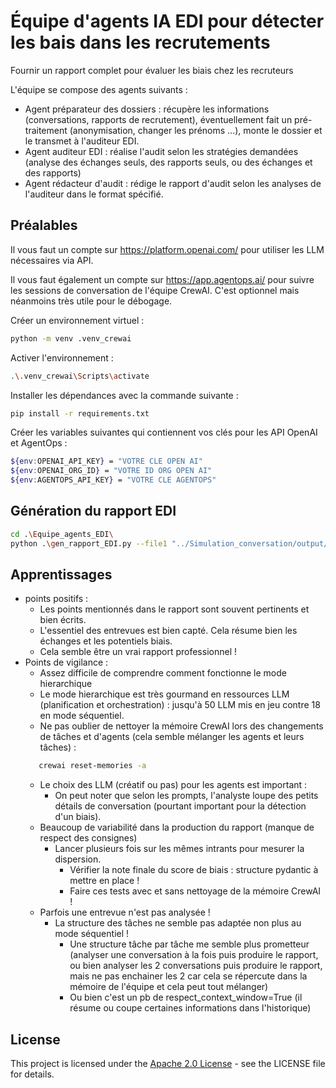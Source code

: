 # Équipe d'agents IA EDI pour détecter les bais dans les recrutements
Fournir un rapport complet pour évaluer les biais chez les recruteurs

L'équipe se compose des agents suivants :

- Agent préparateur des dossiers : récupère les informations (conversations, rapports de recrutement), 
éventuellement fait un pré-traitement (anonymisation, changer les prénoms ...), monte le dossier et le transmet à l'auditeur EDI.  
- Agent auditeur EDI : réalise l'audit selon les stratégies demandées (analyse des échanges seuls, des rapports seuls, ou des échanges et des rapports)
- Agent rédacteur d'audit : rédige le rapport d'audit selon les analyses de l'auditeur dans le format spécifié. 

## Préalables
Il vous faut un compte sur https://platform.openai.com/ pour utiliser les LLM nécessaires via API.

Il vous faut également un compte sur https://app.agentops.ai/ 
pour suivre les sessions de conversation de l'équipe CrewAI. C'est optionnel mais néanmoins très utile
pour le débogage.

Créer un environnement virtuel :
```bash
python -m venv .venv_crewai  
```
Activer l'environnement : 
```bash
.\.venv_crewai\Scripts\activate
```
Installer les dépendances avec la commande suivante :
```bash
pip install -r requirements.txt
 ``` 
Créer les variables suivantes qui contiennent vos clés pour les API OpenAI et AgentOps :
```bash
${env:OPENAI_API_KEY} = "VOTRE CLE OPEN AI"
${env:OPENAI_ORG_ID} = "VOTRE ID ORG OPEN AI"
${env:AGENTOPS_API_KEY} = "VOTRE CLE AGENTOPS"
```
## Génération du rapport EDI
```bash
cd .\Equipe_agents_EDI\   
python .\gen_rapport_EDI.py --file1 "../Simulation_conversation/output/conversation_f_poste_1.json" --file2 "../Simulation_conversation/output/conversation_m_poste_1.json" --output_dir "./output/" --output_file "rapport_audit.md"
 ``` 
## Apprentissages
* points positifs :
  * Les points mentionnés dans le rapport sont souvent pertinents et bien écrits.
  * L'essentiel des entrevues est bien capté. Cela résume bien les échanges et les potentiels biais.
  * Cela semble être un vrai rapport professionnel !
* Points de vigilance :
  * Assez difficile de comprendre comment fonctionne le mode hierarchique
  * Le mode hierarchique est très gourmand en ressources LLM (planification et orchestration) :  jusqu'à 50 LLM mis en jeu contre 18 en mode séquentiel.
  * Ne pas oublier de nettoyer la mémoire CrewAI lors des changements de tâches et d'agents (cela semble mélanger les agents et leurs tâches) :
  ```bash 
     crewai reset-memories -a 
  ```
  * Le choix des LLM (créatif ou pas) pour les agents est important : 
    * On peut noter que selon les prompts, l'analyste loupe des petits détails de conversation (pourtant important pour la détection d'un biais).
  * Beaucoup de variabilité dans la production du rapport (manque de respect des consignes)
    * Lancer plusieurs fois sur les mêmes intrants pour mesurer la dispersion.
      * Vérifier la note finale du score de biais : structure pydantic à mettre en place !
      * Faire ces tests avec et sans nettoyage de la mémoire CrewAI !
  * Parfois une entrevue n'est pas analysée !
    * La structure des tâches ne semble pas adaptée non plus au mode séquentiel !
      * Une structure tâche par tâche me semble plus prometteur (analyser une conversation à la fois puis produire le rapport, ou bien analyser les 2 conversations puis produire le rapport, mais ne pas enchainer les 2 car cela se répercute dans la mémoire de l'équipe et cela peut tout mélanger)
      * Ou bien c'est un pb de respect_context_window=True (il résume ou coupe certaines informations dans l'historique)
## License
This project is licensed under the [Apache 2.0 License](../LICENSE) - see the LICENSE file for details.
